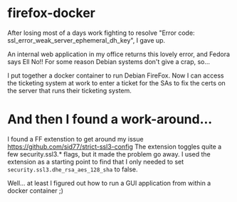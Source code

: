 # firefox-docker

After losing most of a days work fighting to resolve "Error code: ssl_error_weak_server_ephemeral_dh_key", I gave up.

An internal web application in my office returns this lovely error, and Fedora says Ell No!!  For some reason Debian systems don't give a crap, so...

I put together a docker container to run Debian FireFox.  Now I can access the ticketing system at work to enter a ticket for the SAs to fix the certs on the server that runs their ticketing system.

# And then I found a work-around...
I found a FF extenstion to get around my issue https://github.com/sid77/strict-ssl3-config
The extension toggles quite a few security.ssl3.* flags, but it made the problem go away.  I used the extension as a starting point to find that I only needed to set `security.ssl3.dhe_rsa_aes_128_sha` to false.

Well... at least I figured out how to run a GUI application from within a docker container ;)

